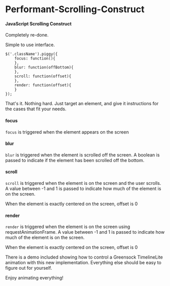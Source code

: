 Performant-Scrolling-Construct
==============================


#### JavaScript Scrolling Construct ####
Completely re-done.

Simple to use interface.

    $('.className').piggy({
 		focus: function(){
        },
		blur: function(offBottom){
		},
		scroll: function(offset){
		},
		render: function(offset){
		}
    });

That's it. Nothing hard. Just target an element, and give it instructions for the cases that fit your needs.

#### focus ####
`focus` is triggered when the element appears on the screen

#### blur ####
`blur` is triggered when the element is scrolled off the screen. A boolean is passed to indicate if the element has been scrolled off the bottom.

#### scroll ####
`scroll` is triggered when the element is on the screen and the user scrolls. A value between -1 and 1 is passed to indicate how much of the element is on the screen.

When the element is exactly centered on the screen, offset is 0 

#### render ####
`render` is triggered when the element is on the screen using requestAnimationFrame. A value between -1 and 1 is passed to indicate how much of the element is on the screen.

When the element is exactly centered on the screen, offset is 0

There is a demo included showing how to control a Greensock TimelineLite animation with this new implementation. Everything else should be easy to figure out for yourself.

Enjoy animating everything!